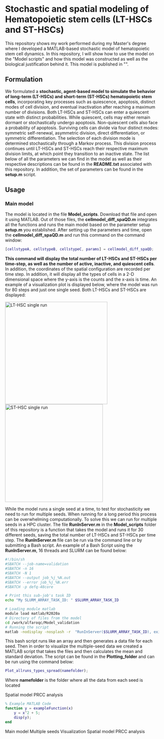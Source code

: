 # Stochastic and spatial modeling of Hematopoietic stem cells (LT-HSCs and ST-HSCs)
This repository shows my work performed during my Master's degree where I developed a MATLAB-based stochastic model of hematopoietic stem cell dynamics.
In this repository, I will show how to use the model on the "Model scripts" and how this model was constructed as well as the biological justification behind it. This model is published in "".
## Formulation
We formulated a **stochastic, agent-based model to simulate the behavior of long-term (LT-HSCs) and short-term (ST-HSCs) hematopoietic stem cells**, incorporating key processes such as quiescence, apoptosis, distinct modes of cell division, and eventual inactivation after reaching a maximum number of divisions. Both LT-HSCs and ST-HSCs can enter a quiescent state with distinct probabilities.
While quiescent, cells may either remain dormant or stochastically undergo apoptosis. Non-quiescent cells also face a probability of apoptosis. 
Surviving cells can divide via four distinct modes: symmetric self-renewal, asymmetric division, direct differentiation, or symmetric differentiation. 
The selection of each division mode is determined stochastically through a Markov process. This division process continues until LT-HSCs and ST-HSCs reach their respective maximum division limits, at which point they transition to an inactive state. The list below of all the parameters we can find in the model as well as their respective descriptions can be found in the **README.txt** associated with this repository. In addition, the set of parameters can be found in the **setup.m** script.

## Usage
### Main model
The model is located in the file **Model_scripts**. Download that file and open it using MATLAB. 
Out of those files, the **cellmodel_diff_spaQD.m** integrates all the functions and runs the main model based on the parameter setup **setup.m** you established.
After setting up the parameters and time, open the **cellmodel_diff_spaQD.m** and run this command on the command window:
```matlab
[cellstypeA, cellstypeB, cellstypeC, params] = cellmodel_diff_spaQD;
```
**This command will display the total number of LT-HSCs and ST-HSCs per time-step, as well as the number of active, inactive, and quiescent cells**. In addition, the coordinates of the spatial configuration are recorded per time step.
In addition, it will display all the types of cells in a 2-D dimensional space where the y-axis is the counts and the x-axis is time.
An example of a visualization plot is displayed below, where the model was run for 80 steps and just one single seed. Both LT-HSCs and ST-HSCs are displayed:

<img src="https://github.com/user-attachments/assets/ede33970-9ecc-4b18-b577-9fe49eea534c" alt="LT-HSC single run" width="335"/>
<img src="https://github.com/user-attachments/assets/9c09a66c-296a-4ff9-abdb-b9255fe5fab8" alt="ST-HSC single run" width="320"/>

While the model runs a single seed at a time, to test for stochasticity we need to run for multiple seeds. 
When running for a long period this process can be overwhelming computationally. To solve this we can run for multiple seeds in a HPC cluster. 
The file **RunInServer.m** in the **Model_scripts** folder of this repository is a function that takes the model and runs it for 30 different seeds, saving the total number of LT-HSCs and ST-HSCs per time step.
The **RunInServer.m** file can be run via the command line or by submitting a Bash script. An example of a Bash Script using the **RunInServer.m**, 16 threads and SLURM can be found below:

```bash
#!/bin/sh
#SBATCH --job-name=validation
#SBATCH -n 16
#SBATCH -N 1
#SBATCH --output job_%j_%N.out
#SBATCH --error job_%j_%N.err
#SBATCH -p defq-48core

# Print this sub-job's task ID
echo "My SLURM_ARRAY_TASK_ID: " $SLURM_ARRAY_TASK_ID

# Loading module matlab
module load matlab/R2020a 
# Directory of files from the model 
cd /work/alfaroqc/Model_validation
# Running the script 
matlab -nodisplay -nosplash -r  "RunInServer($SLURM_ARRAY_TASK_ID), exit "
```
This bash script runs like an array and then generates a data file for each seed. Then in order to visualize the multiple-seed data we created a MATLAB script that takes the files and then calculates the mean and standard deviation.
The script can be found in the **Plotting_folder** and can be run using the command below:
```matlab
Plot_allruns_types_spread(namefolder);
```
Where **namefolder** is the folder where all the data from each seed is located 

Spatial model 
PRCC analysis 

```matlab
% Example MATLAB Code
function y = exampleFunction(x)
    y = x^2 + 5;
    disp(y);
end
```
Main model 
Multiple seeds
Visualization
Spatial model 
PRCC analysis 










